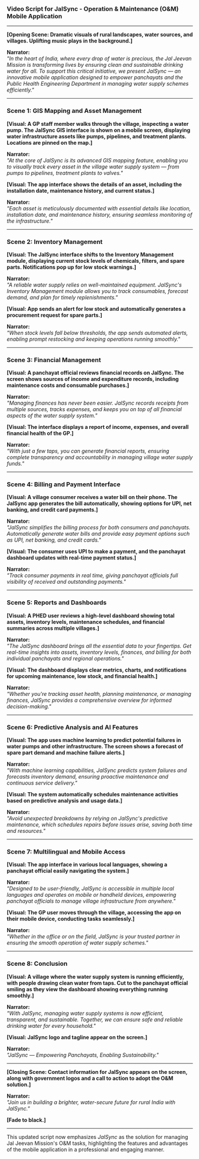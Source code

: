 ### **Video Script for JalSync - Operation & Maintenance (O&M) Mobile Application**

---

**[Opening Scene: Dramatic visuals of rural landscapes, water sources, and villages. Uplifting music plays in the background.]**

**Narrator:**  
*"In the heart of India, where every drop of water is precious, the Jal Jeevan Mission is transforming lives by ensuring clean and sustainable drinking water for all. To support this critical initiative, we present *JalSync* — an innovative mobile application designed to empower panchayats and the Public Health Engineering Department in managing water supply schemes efficiently."*

---

### **Scene 1: GIS Mapping and Asset Management**

**[Visual: A GP staff member walks through the village, inspecting a water pump. The JalSync GIS interface is shown on a mobile screen, displaying water infrastructure assets like pumps, pipelines, and treatment plants. Locations are pinned on the map.]**

**Narrator:**  
*"At the core of JalSync is its advanced GIS mapping feature, enabling you to visually track every asset in the village water supply system — from pumps to pipelines, treatment plants to valves."*

**[Visual: The app interface shows the details of an asset, including the installation date, maintenance history, and current status.]**

**Narrator:**  
*"Each asset is meticulously documented with essential details like location, installation date, and maintenance history, ensuring seamless monitoring of the infrastructure."*

---

### **Scene 2: Inventory Management**

**[Visual: The JalSync interface shifts to the Inventory Management module, displaying current stock levels of chemicals, filters, and spare parts. Notifications pop up for low stock warnings.]**

**Narrator:**  
*"A reliable water supply relies on well-maintained equipment. JalSync's Inventory Management module allows you to track consumables, forecast demand, and plan for timely replenishments."*

**[Visual: App sends an alert for low stock and automatically generates a procurement request for spare parts.]**

**Narrator:**  
*"When stock levels fall below thresholds, the app sends automated alerts, enabling prompt restocking and keeping operations running smoothly."*

---

### **Scene 3: Financial Management**

**[Visual: A panchayat official reviews financial records on JalSync. The screen shows sources of income and expenditure records, including maintenance costs and consumable purchases.]**

**Narrator:**  
*"Managing finances has never been easier. JalSync records receipts from multiple sources, tracks expenses, and keeps you on top of all financial aspects of the water supply system."*

**[Visual: The interface displays a report of income, expenses, and overall financial health of the GP.]**

**Narrator:**  
*"With just a few taps, you can generate financial reports, ensuring complete transparency and accountability in managing village water supply funds."*

---

### **Scene 4: Billing and Payment Interface**

**[Visual: A village consumer receives a water bill on their phone. The JalSync app generates the bill automatically, showing options for UPI, net banking, and credit card payments.]**

**Narrator:**  
*"JalSync simplifies the billing process for both consumers and panchayats. Automatically generate water bills and provide easy payment options such as UPI, net banking, and credit cards."*

**[Visual: The consumer uses UPI to make a payment, and the panchayat dashboard updates with real-time payment status.]**

**Narrator:**  
*"Track consumer payments in real time, giving panchayat officials full visibility of received and outstanding payments."*

---

### **Scene 5: Reports and Dashboards**

**[Visual: A PHED user reviews a high-level dashboard showing total assets, inventory levels, maintenance schedules, and financial summaries across multiple villages.]**

**Narrator:**  
*"The JalSync dashboard brings all the essential data to your fingertips. Get real-time insights into assets, inventory levels, finances, and billing for both individual panchayats and regional operations."*

**[Visual: The dashboard displays clear metrics, charts, and notifications for upcoming maintenance, low stock, and financial health.]**

**Narrator:**  
*"Whether you're tracking asset health, planning maintenance, or managing finances, JalSync provides a comprehensive overview for informed decision-making."*

---

### **Scene 6: Predictive Analysis and AI Features**

**[Visual: The app uses machine learning to predict potential failures in water pumps and other infrastructure. The screen shows a forecast of spare part demand and machine failure alerts.]**

**Narrator:**  
*"With machine learning capabilities, JalSync predicts system failures and forecasts inventory demand, ensuring proactive maintenance and continuous service delivery."*

**[Visual: The system automatically schedules maintenance activities based on predictive analysis and usage data.]**

**Narrator:**  
*"Avoid unexpected breakdowns by relying on JalSync's predictive maintenance, which schedules repairs before issues arise, saving both time and resources."*

---

### **Scene 7: Multilingual and Mobile Access**

**[Visual: The app interface in various local languages, showing a panchayat official easily navigating the system.]**

**Narrator:**  
*"Designed to be user-friendly, JalSync is accessible in multiple local languages and operates on mobile or handheld devices, empowering panchayat officials to manage village infrastructure from anywhere."*

**[Visual: The GP user moves through the village, accessing the app on their mobile device, conducting tasks seamlessly.]**

**Narrator:**  
*"Whether in the office or on the field, JalSync is your trusted partner in ensuring the smooth operation of water supply schemes."*

---

### **Scene 8: Conclusion**

**[Visual: A village where the water supply system is running efficiently, with people drawing clean water from taps. Cut to the panchayat official smiling as they view the dashboard showing everything running smoothly.]**

**Narrator:**  
*"With JalSync, managing water supply systems is now efficient, transparent, and sustainable. Together, we can ensure safe and reliable drinking water for every household."*

**[Visual: JalSync logo and tagline appear on the screen.]**

**Narrator:**  
*"JalSync — Empowering Panchayats, Enabling Sustainability."*

---

**[Closing Scene: Contact information for JalSync appears on the screen, along with government logos and a call to action to adopt the O&M solution.]**

**Narrator:**  
*"Join us in building a brighter, water-secure future for rural India with JalSync."*

**[Fade to black.]**

---

This updated script now emphasizes *JalSync* as the solution for managing Jal Jeevan Mission's O&M tasks, highlighting the features and advantages of the mobile application in a professional and engaging manner.